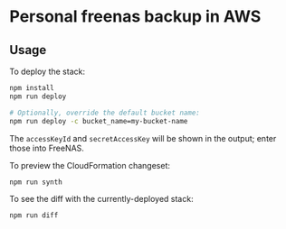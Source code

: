 # Personal freenas backup in AWS

## Usage

To deploy the stack:

```bash
npm install
npm run deploy

# Optionally, override the default bucket name:
npm run deploy -c bucket_name=my-bucket-name
```

The `accessKeyId` and `secretAccessKey` will be shown in the output; enter those into FreeNAS.

To preview the CloudFormation changeset:

```bash
npm run synth
```

To see the diff with the currently-deployed stack:

```bash
npm run diff
```
